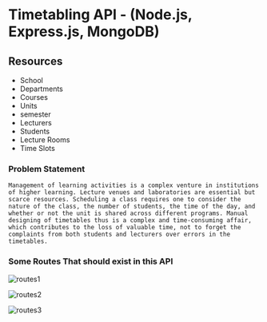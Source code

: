 # Timetabling API - (Node.js, Express.js, MongoDB)

## Resources

- School
- Departments
- Courses
- Units
- semester
- Lecturers
- Students
- Lecture Rooms
- Time Slots

### Problem Statement

`Management of learning activities is a complex venture in institutions of higher learning. Lecture venues and laboratories are essential but scarce resources. Scheduling a class requires one to consider the nature of the class, the number of students, the time of the day, and whether or not the unit is shared across different programs. Manual designing of timetables thus is a complex and time-consuming affair, which contributes to the loss of valuable time, not to forget the complaints from both students and lecturers over errors in the timetables.`

### Some Routes That should exist in this API

![routes1](https://user-images.githubusercontent.com/59168713/216713665-347b0809-699e-4cc1-b27f-3b57a3b823c4.png)

![routes2](https://user-images.githubusercontent.com/59168713/216713787-c5fb2815-df61-4d6c-bc83-9006a93006d7.png)

![routes3](https://user-images.githubusercontent.com/59168713/216713824-d71b2c2b-d191-47b4-b245-6d7723f2f963.png)
